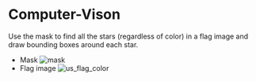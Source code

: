 # Computer-Vison
Use the mask to find all the stars (regardless of color) in a flag image and draw bounding boxes around each star.
+ Mask
![mask](https://user-images.githubusercontent.com/25689659/34470919-eb11b1b0-ef09-11e7-8d0e-a3ff92f00710.png)
+ Flag image
![us_flag_color](https://user-images.githubusercontent.com/25689659/34470918-eb03baf6-ef09-11e7-822d-efb73e9aa595.png)

